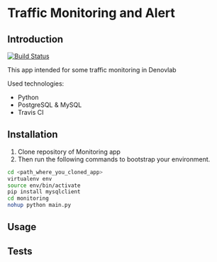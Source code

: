 # Traffic Monitoring and Alert

## Introduction

[![Build Status](https://travis-ci.org/osya/Traffic_Monitoring_and_Alert.svg?branch=master)](https://travis-ci.org/osya/Traffic_Monitoring_and_Alert)

This app intended for some traffic monitoring in Denovlab

Used technologies:

- Python
- PostgreSQL & MySQL
- Travis CI

## Installation

1. Clone repository of Monitoring app
2. Then run the following commands to bootstrap your environment.

```bash
cd <path_where_you_cloned_app>
virtualenv env
source env/bin/activate
pip install mysqlclient
cd monitoring
nohup python main.py
```

## Usage

## Tests